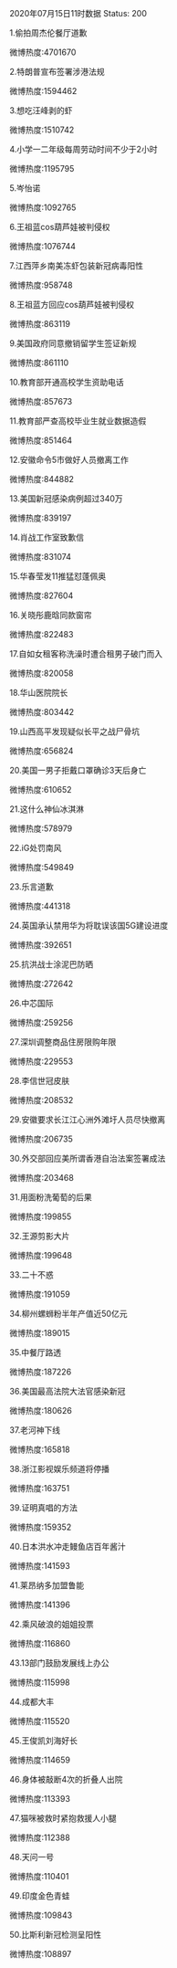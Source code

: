 2020年07月15日11时数据
Status: 200

1.偷拍周杰伦餐厅道歉

微博热度:4701670

2.特朗普宣布签署涉港法规

微博热度:1594462

3.想吃汪峰剥的虾

微博热度:1510742

4.小学一二年级每周劳动时间不少于2小时

微博热度:1195795

5.岑怡诺

微博热度:1092765

6.王祖蓝cos葫芦娃被判侵权

微博热度:1076744

7.江西萍乡南美冻虾包装新冠病毒阳性

微博热度:958748

8.王祖蓝方回应cos葫芦娃被判侵权

微博热度:863119

9.美国政府同意撤销留学生签证新规

微博热度:861110

10.教育部开通高校学生资助电话

微博热度:857673

11.教育部严查高校毕业生就业数据造假

微博热度:851464

12.安徽命令5市做好人员撤离工作

微博热度:844882

13.美国新冠感染病例超过340万

微博热度:839197

14.肖战工作室致歉信

微博热度:831074

15.华春莹发11推猛怼蓬佩奥

微博热度:827604

16.关晓彤鹿晗同款窗帘

微博热度:822483

17.自如女租客称洗澡时遭合租男子破门而入

微博热度:820058

18.华山医院院长

微博热度:803442

19.山西高平发现疑似长平之战尸骨坑

微博热度:656824

20.美国一男子拒戴口罩确诊3天后身亡

微博热度:610652

21.这什么神仙冰淇淋

微博热度:578979

22.iG处罚南风

微博热度:549849

23.乐言道歉

微博热度:441318

24.英国承认禁用华为将耽误该国5G建设进度

微博热度:392651

25.抗洪战士涂泥巴防晒

微博热度:272642

26.中芯国际

微博热度:259256

27.深圳调整商品住房限购年限

微博热度:229553

28.李信世冠皮肤

微博热度:208532

29.安徽要求长江江心洲外滩圩人员尽快撤离

微博热度:206735

30.外交部回应美所谓香港自治法案签署成法

微博热度:203468

31.用面粉洗葡萄的后果

微博热度:199855

32.王源剪影大片

微博热度:199648

33.二十不惑

微博热度:191059

34.柳州螺蛳粉半年产值近50亿元

微博热度:189015

35.中餐厅路透

微博热度:187226

36.美国最高法院大法官感染新冠

微博热度:180626

37.老河神下线

微博热度:165818

38.浙江影视娱乐频道将停播

微博热度:163751

39.证明真唱的方法

微博热度:159352

40.日本洪水冲走鳗鱼店百年酱汁

微博热度:141593

41.莱昂纳多加盟鲁能

微博热度:141396

42.乘风破浪的姐姐投票

微博热度:116860

43.13部门鼓励发展线上办公

微博热度:115998

44.成都大丰

微博热度:115520

45.王俊凯刘海好长

微博热度:114659

46.身体被敲断4次的折叠人出院

微博热度:113393

47.猫咪被救时紧抱救援人小腿

微博热度:112388

48.天问一号

微博热度:110401

49.印度金色青蛙

微博热度:109843

50.比斯利新冠检测呈阳性

微博热度:108897

